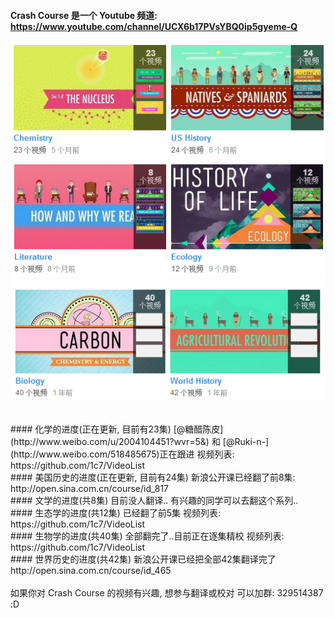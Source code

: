 
#### Crash Course 是一个 Youtube 频道: https://www.youtube.com/channel/UCX6b17PVsYBQ0ip5gyeme-Q


![](imgs/list1.png)  
![](imgs/list2.png)  
![](imgs/list3.png)  



<br>
#### 化学的进度(正在更新, 目前有23集)
[@糖醋陈皮](http://www.weibo.com/u/2004104451?wvr=5&) 和 [@Ruki-n-](http://www.weibo.com/518485675)正在跟进  
视频列表:  
https://github.com/1c7/VideoList



<br>
#### 美国历史的进度(正在更新, 目前有24集)  
新浪公开课已经翻了前8集:  
http://open.sina.com.cn/course/id_817  



<br>
#### 文学的进度(共8集)
目前没人翻译.. 有兴趣的同学可以去翻这个系列..



<br>
#### 生态学的进度(共12集)
已经翻了前5集  
视频列表:  
https://github.com/1c7/VideoList


<br>
#### 生物学的进度(共40集)
全部翻完了..目前正在逐集精校 
视频列表:  
https://github.com/1c7/VideoList


<br>
#### 世界历史的进度(共42集)
新浪公开课已经把全部42集翻译完了  
http://open.sina.com.cn/course/id_465



<br>
<br>
如果你对 Crash Course 的视频有兴趣, 想参与翻译或校对  
可以加群: 329514387  
:D  
